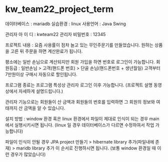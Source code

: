# kw_team22_project_term

데이터베이스 : mariadb
실습환경 : linux
사용언어 : Java Swing

관리자 아 이 디 : kwteam22
관리자 비밀번호 : 12345

프로젝트 내용 : 
요즘 사용률이 점차 늘고 있는 무인주문기를 만들었습니다.
원하는 상품을 고른 뒤 주문을 하면 계산완료가 됩니다.

평소에는 일반 손님으로 계산되지만 회원 가입을 하면 번호로 로그인이 가능합니다.
회원등급 : 일반손님 > 고객(핸드폰 번호) > 단골 손님(핸드폰번호 + 생년월일)
고객부터 7만원이상 구매시 자동으로 할인됩니다.

프로그램 종료는 프로그램 특성상 관리자 로그인 이후 가능합니다.
(프로젝트 설명 동영상에서 자세하게 설명드립니다.)

관리자 기능으로는 회원들이 산 금액과 회원들의 번호를 입력하면 그 회원의 정보와 여태까지 산 금액을 알 수 있습니다.

설치 방법 :
window 환경 혹은 linux 환경에서 파일이 제대로 인식이 되는 경우 main에서 실행시키시면 됩니다.
(linux 일 경우 데이터베이스가 다르면 수정하여서 작업 가능합니다)

파일이 인식이 안될 경우
JPA project 만들기 > hibernate library 추가(파일내에 존재) > maridb library 추가
이 순서로 진행하시면 됩니다.
(보통 window 환경일 때 이런 경우가 많았습니다)


